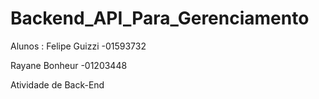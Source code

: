 # Backend_API_Para_Gerenciamento

Alunos : Felipe Guizzi  -01593732

Rayane Bonheur -01203448

Atividade de Back-End
